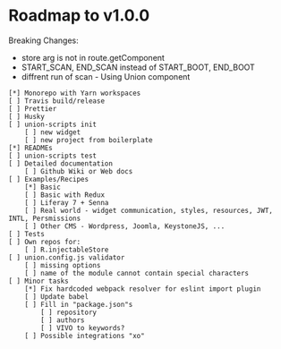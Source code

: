 # Roadmap to v1.0.0

Breaking Changes:
- store arg is not in route.getComponent
- START_SCAN, END_SCAN instead of START_BOOT, END_BOOT
- diffrent run of scan - Using Union component


```
[*] Monorepo with Yarn workspaces
[ ] Travis build/release
[ ] Prettier
[ ] Husky
[ ] union-scripts init
	[ ] new widget
	[ ] new project from boilerplate
[*] READMEs
[ ] union-scripts test
[ ] Detailed documentation
	[ ] Github Wiki or Web docs
[ ] Examples/Recipes
	[*] Basic
	[ ] Basic with Redux
	[ ] Liferay 7 + Senna
	[ ] Real world - widget communication, styles, resources, JWT, INTL, Persmissions
	[ ] Other CMS - Wordpress, Joomla, KeystoneJS, ...
[ ] Tests
[ ] Own repos for:
	[ ] R.injectableStore
[ ] union.config.js validator
	[ ] missing options
	[ ] name of the module cannot contain special characters
[ ] Minor tasks
	[*] Fix hardcoded webpack resolver for eslint import plugin
	[ ] Update babel
	[ ] Fill in "package.json"s
		[ ] repository
		[ ] authors
		[ ] VIVO to keywords?
	[ ] Possible integrations "xo"

```
